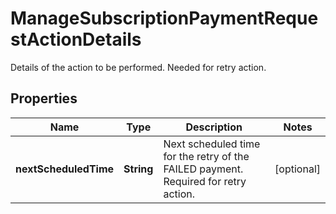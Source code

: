 

# ManageSubscriptionPaymentRequestActionDetails

Details of the action to be performed. Needed for retry action.

## Properties

| Name | Type | Description | Notes |
|------------ | ------------- | ------------- | -------------|
|**nextScheduledTime** | **String** | Next scheduled time for the retry of the FAILED payment. Required for retry action. |  [optional] |



